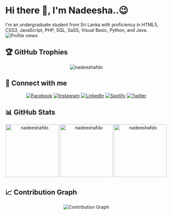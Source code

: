 # Hi there 👋, I'm Nadeesha..😉

I'm an undergraduate student from Sri Lanka with proficiency in HTML5, CSS3, JavaScript, PHP, SQL, SaSS, Visual Basic, Python, and Java.  
![Profile views](https://komarev.com/ghpvc/?username=nadeeshafdo&label=Profile%20views&color=0e75b6&style=flat)

## 🏆 GitHub Trophies

<p align="center">
  <img src='https://github-profile-trophy.vercel.app/?username=nadeeshafdo&theme=onedark' alt='nadeeshafdo'>
</p>

## 🔗 Connect with me

<p align="center">
  <a href="https://www.facebook.com/profile.php?id=100072737604608&mibextid=ZbWKwL" target="_blank"><img src="https://img.shields.io/badge/Facebook-%231877F2.svg?&style=for-the-badge&logo=facebook&logoColor=white" alt="Facebook"></a>
  <a href="https://www.instagram.com/nadeesha_igneshius/" target="_blank"><img src="https://img.shields.io/badge/Instagram-%23E4405F.svg?&style=for-the-badge&logo=instagram&logoColor=white" alt="Instagram"></a>
  <a href="https://www.linkedin.com/in/nadeesha-fernando-7980141bb" target="_blank"><img src="https://img.shields.io/badge/LinkedIn-%230077B5.svg?&style=for-the-badge&logo=linkedin&logoColor=white" alt="LinkedIn"></a>
  <a href="https://open.spotify.com/user/31daycwk5datuv5g7nyr4lo3fmtu?si=2dba23d38b8e4711" target="_blank"><img src="https://img.shields.io/badge/Spotify-%231ED760.svg?&style=for-the-badge&logo=spotify&logoColor=white" alt="Spotify"></a>
  <a href="https://twitter.com/Nadeesh78909401" target="_blank"><img src='https://img.shields.io/badge/Twitter-%231DA1F2.svg?&style=for-the-badge&logo=twitter&logoColor=white' alt='Twitter'></a>
</p>

## 📊 GitHub Stats

<p align="center">
  <img src='https://github-readme-stats.vercel.app/api/top-langs?username=nadeeshafdo&show_icons=true&locale=en&layout=compact&theme=onedark' alt='nadeeshafdo' height='165'>
  <img src='https://github-readme-stats.vercel.app/api?username=nadeeshafdo&show_icons=true&locale=en&theme=onedark' alt='nadeeshafdo' height='165'>
  <img src='https://github-readme-streak-stats.herokuapp.com/?user=nadeeshafdo&theme=onedark' alt='nadeeshafdo' height='165'>
</p>

## 📈 Contribution Graph

<p align="center">
  <img src='https://github-readme-activity-graph.vercel.app/graph?username=nadeeshafdo&bg_color=1a1b27&color=37bcf6&line=0e75b6&point=ffffff&area=true&hide_border=true' alt='Contribution Graph'>
</p>
